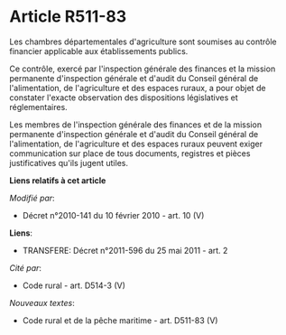 # Article R511-83

Les chambres départementales d'agriculture sont soumises au contrôle financier applicable aux établissements publics. 

Ce contrôle, exercé par l'inspection générale des finances et la mission permanente d'inspection générale et d'audit du
Conseil général de l'alimentation, de l'agriculture et des espaces ruraux, a pour objet de constater l'exacte observation des
dispositions législatives et réglementaires. 

Les membres de l'inspection générale des finances et de la mission permanente d'inspection générale et d'audit du
Conseil général de l'alimentation, de l'agriculture et des espaces ruraux peuvent exiger communication sur place de tous
documents, registres et pièces justificatives qu'ils jugent utiles.

**Liens relatifs à cet article**

_Modifié par_:

  - Décret n°2010-141 du 10 février 2010 - art. 10 (V)

**Liens**:

  - TRANSFERE: Décret n°2011-596 du 25 mai 2011 - art. 2

_Cité par_:

  - Code rural - art. D514-3 (V)

_Nouveaux textes_:

  - Code rural et de la pêche maritime - art. D511-83 (V)
